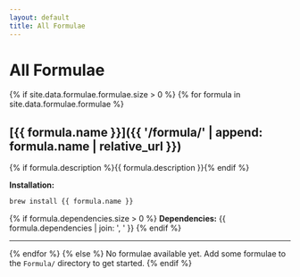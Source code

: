 ```yaml
---
layout: default
title: All Formulae
---
```


# All Formulae

{% if site.data.formulae.formulae.size > 0 %}
{% for formula in site.data.formulae.formulae %}
## [{{ formula.name }}]({{ '/formula/' | append: formula.name | relative_url }})

{% if formula.description %}{{ formula.description }}{% endif %}

**Installation:**
```bash
brew install {{ formula.name }}
```

{% if formula.dependencies.size > 0 %}
**Dependencies:** {{ formula.dependencies | join: ', ' }}
{% endif %}

---
{% endfor %}
{% else %}
No formulae available yet. Add some formulae to the `Formula/` directory to get started.
{% endif %}
